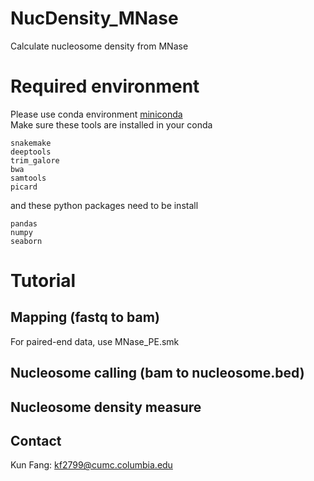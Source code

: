 # NucDensity_MNase
Calculate nucleosome density from MNase

# Required environment
Please use conda environment [miniconda](https://www.anaconda.com/docs/getting-started/miniconda/main)  
Make sure these tools are installed in your conda
```
snakemake
deeptools
trim_galore
bwa
samtools
picard
```
and these python packages need to be install
```
pandas
numpy
seaborn
```

# Tutorial
## Mapping (fastq to bam)
For paired-end data, use MNase_PE.smk


## Nucleosome calling (bam to nucleosome.bed)

## Nucleosome density measure


## Contact
Kun Fang: kf2799@cumc.columbia.edu
